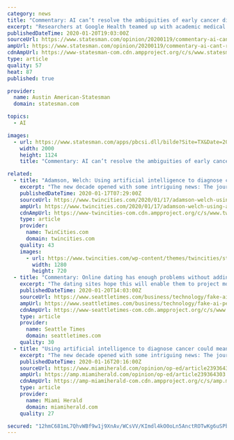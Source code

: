```yaml
---
category: news
title: "Commentary: AI can’t resolve the ambiguities of early cancer diagnosis"
excerpt: "Researchers at Google Health teamed up with academic medical centers in the United States and Britain to train an AI system using tens of thousands of mammograms. But even the best artificial intelligence system can’t fix the uncertainties surrounding early cancer diagnosis. To understand why, it helps to have a sense of how AI systems learn."
publishedDateTime: 2020-01-20T19:03:00Z
sourceUrl: https://www.statesman.com/opinion/20200119/commentary-ai-cant-resolve-ambiguities-of-early-cancer-diagnosis
ampUrl: https://www.statesman.com/opinion/20200119/commentary-ai-cant-resolve-ambiguities-of-early-cancer-diagnosis?template=ampart
cdnAmpUrl: https://www-statesman-com.cdn.ampproject.org/c/s/www.statesman.com/opinion/20200119/commentary-ai-cant-resolve-ambiguities-of-early-cancer-diagnosis?template=ampart
type: article
quality: 57
heat: 87
published: true

provider:
  name: Austin American-Statesman
  domain: statesman.com

topics:
  - AI

images:
  - url: https://www.statesman.com/apps/pbcsi.dll/bilde?Site=TX&Date=20200119&Category=OPINION&ArtNo=200118773&Ref=AR
    width: 2000
    height: 1124
    title: "Commentary: AI can’t resolve the ambiguities of early cancer diagnosis"

related:
  - title: "Adamson, Welch: Using artificial intelligence to diagnose cancer could mean unnecessary treatments"
    excerpt: "The new decade opened with some intriguing news: The journal Nature reported that artificial intelligence was better at identifying breast cancers on mammograms than radiologists. Researchers at Google Health teamed up with academic medical centers in the United States and Britain to train an AI system using tens of thousands of mammograms."
    publishedDateTime: 2020-01-17T07:29:00Z
    sourceUrl: https://www.twincities.com/2020/01/17/adamson-welch-using-artificial-intelligence-to-diagnose-cancer-could-mean-unnecessary-treatments/
    ampUrl: https://www.twincities.com/2020/01/17/adamson-welch-using-artificial-intelligence-to-diagnose-cancer-could-mean-unnecessary-treatments/amp/
    cdnAmpUrl: https://www-twincities-com.cdn.ampproject.org/c/s/www.twincities.com/2020/01/17/adamson-welch-using-artificial-intelligence-to-diagnose-cancer-could-mean-unnecessary-treatments/amp/
    type: article
    provider:
      name: TwinCities.com
      domain: twincities.com
    quality: 43
    images:
      - url: https://www.twincities.com/wp-content/themes/twincities/static/images/twincities.jpg
        width: 1280
        height: 720
  - title: "Commentary: Online dating has enough problems without adding fake AI-generated people"
    excerpt: "The dating sites hope this will enable them to project more diversity, while the AI startups are counting on dating sites to help normalize their disconcerting technology. Having AI-generated people lure us to dating sites might sound like one further slide into sci-fi dystopia. But it’s not that different from what’s already going on."
    publishedDateTime: 2020-01-20T14:03:00Z
    sourceUrl: https://www.seattletimes.com/business/technology/fake-ai-people-wont-fix-online-dating/
    ampUrl: https://www.seattletimes.com/business/technology/fake-ai-people-wont-fix-online-dating/?amp=1
    cdnAmpUrl: https://www-seattletimes-com.cdn.ampproject.org/c/s/www.seattletimes.com/business/technology/fake-ai-people-wont-fix-online-dating/?amp=1
    type: article
    provider:
      name: Seattle Times
      domain: seattletimes.com
    quality: 30
  - title: "Using artificial intelligence to diagnose cancer could mean unnecessary treatment | Opinion"
    excerpt: "The new decade opened with some intriguing news: The journal Nature reported that artificial intelligence was better at identifying breast cancers on mammograms than radiologists. Researchers at Google Health teamed up with academic medical centers in the United States and Britain to train an AI system using tens of thousands of mammograms."
    publishedDateTime: 2020-01-16T20:16:00Z
    sourceUrl: https://www.miamiherald.com/opinion/op-ed/article239364303.html
    ampUrl: https://amp.miamiherald.com/opinion/op-ed/article239364303.html
    cdnAmpUrl: https://amp-miamiherald-com.cdn.ampproject.org/c/s/amp.miamiherald.com/opinion/op-ed/article239364303.html
    type: article
    provider:
      name: Miami Herald
      domain: miamiherald.com
    quality: 27

secured: "12hmC681mL7QhvWBf9w1j9XnAv/WCsVV/KImdl4kO0oLn5AnctROTwKg6uSPb876wsZJubzTCLzPSCwJO3W2IHq0p4nOcE3GYGlxK77qCm21/87J7mWMmzcx3r45PNjvQhcTR0hX65n7ZMJLdxw/qHOLKlk31jllcdPXoBuGtONiU1MHhR/avXrRmFA0iCd2wg8+cS20h74C+VvcKW/qNsG5ZkIOQzabGwwlVRylyEqx/DqTJwFbYZ26c+zbpRzaB3y7r6qgE0yCa1BbLs/MMThLYBSZTg7ZpusZrSs9d3OzcNXL0RT7F25s0mwbhcVlPiK+ZmBRYgr8mRbn5zq5qFPEMbeeG9Fxwt6c/WsdJDBGn6nGWCzjWioNsMjMx5by7kMQWeR4QyCP0+EqUFxl7b9fcsbLxLG/8Nu7KC7AKvoZLNomM+ZxTz6PzxI54Rlmue7v2Co0v9LiNYDl4S0aXA==;BZ1Mdxt+JY7PydYTg31/HA=="
---
```


